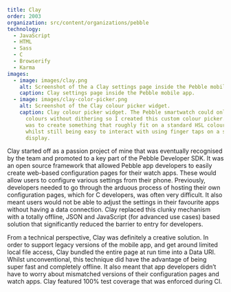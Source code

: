 ```yaml
title: Clay
order: 2003
organization: src/content/organizations/pebble
technology:
  - JavaScript
  - HTML
  - Sass
  - C
  - Browserify
  - Karma
images:
  - image: images/clay.png
    alt: Screenshot of the a Clay settings page inside the Pebble mobile app.
    caption: Clay settings page inside the Pebble mobile app.
  - image: images/clay-color-picker.png
    alt: Screenshot of the Clay colour picker widget.
    caption: Clay colour picker widget. The Pebble smartwatch could only display 64
      colours without dithering so I created this custom colour picker. The goal
      was to create something that roughly fit on a standard HSL colour wheel
      whilst still being easy to interact with using finger taps on a small
      display.
```
Clay started off as a passion project of mine that was eventually recognised by the team and promoted to a key part of the Pebble Developer SDK. It was an open source framework that allowed Pebble app developers to easily create web-based configuration pages for their watch apps. These would allow users to configure various settings from their phone. Previously, developers needed to go through the arduous process of hosting their own configuration pages, which for C developers, was often very difficult. It also meant users would not be able to adjust the settings in their favourite apps without having a data connection. Clay replaced this clunky mechanism with a totally offline, JSON and JavaScript (for advanced use cases) based solution that significantly reduced the barrier to entry for developers. 

From a technical perspective, Clay was definitely a creative solution. In order to support legacy versions of the mobile app, and get around limited local file access, Clay bundled the entire page at run time into a Data URI. Whilst unconventional, this technique did have the advantage of being super fast and completely offline. It also meant that app developers didn’t have to worry about mismatched versions of their configuration pages and watch apps. Clay featured 100% test coverage that was enforced during CI.
